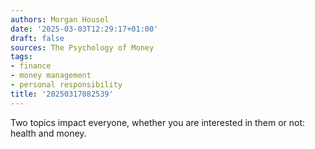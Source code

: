 ```yaml
---
authors: Morgan Housel
date: '2025-03-03T12:29:17+01:00'
draft: false
sources: The Psychology of Money
tags:
- finance
- money management
- personal responsibility
title: '20250317082539'
---
```


Two topics impact everyone, whether you are interested in them or not: health and money.